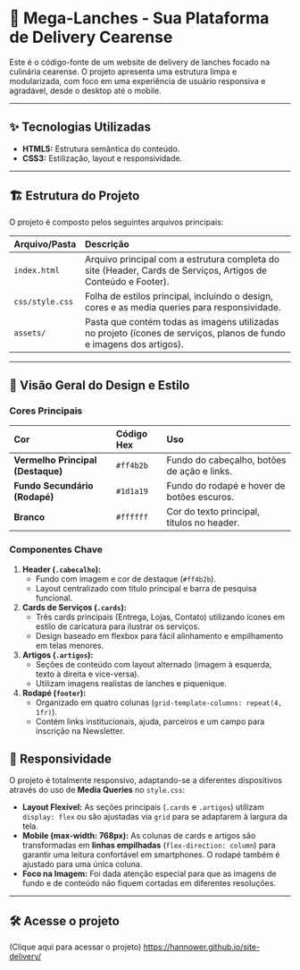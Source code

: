 # 🍔 Mega-Lanches - Sua Plataforma de Delivery Cearense

Este é o código-fonte de um website de delivery de lanches focado na culinária cearense. O projeto apresenta uma estrutura limpa e modularizada, com foco em uma experiência de usuário responsiva e agradável, desde o desktop até o mobile.

---

## ✨ Tecnologias Utilizadas

* **HTML5:** Estrutura semântica do conteúdo.
* **CSS3:** Estilização, layout e responsividade.

---

## 🏗️ Estrutura do Projeto

O projeto é composto pelos seguintes arquivos principais:

| Arquivo/Pasta | Descrição |
| :--- | :--- |
| `index.html` | Arquivo principal com a estrutura completa do site (Header, Cards de Serviços, Artigos de Conteúdo e Footer). |
| `css/style.css` | Folha de estilos principal, incluindo o design, cores e as media queries para responsividade. |
| `assets/` | Pasta que contém todas as imagens utilizadas no projeto (ícones de serviços, planos de fundo e imagens dos artigos). |

---

## 🎨 Visão Geral do Design e Estilo

### Cores Principais

| Cor | Código Hex | Uso |
| :--- | :--- | :--- |
| **Vermelho Principal (Destaque)** | `#ff4b2b` | Fundo do cabeçalho, botões de ação e links. |
| **Fundo Secundário (Rodapé)** | `#1d1a19` | Fundo do rodapé e hover de botões escuros. |
| **Branco** | `#ffffff` | Cor do texto principal, títulos no header. |

### Componentes Chave

1.  **Header (`.cabecalho`):**
    * Fundo com imagem e cor de destaque (`#ff4b2b`).
    * Layout centralizado com título principal e barra de pesquisa funcional.
2.  **Cards de Serviços (`.cards`):**
    * Três cards principais (Entrega, Lojas, Contato) utilizando ícones em estilo de caricatura para ilustrar os serviços.
    * Design baseado em flexbox para fácil alinhamento e empilhamento em telas menores.
3.  **Artigos (`.artigos`):**
    * Seções de conteúdo com layout alternado (imagem à esquerda, texto à direita e vice-versa).
    * Utilizam imagens realistas de lanches e piquenique.
4.  **Rodapé (`footer`):**
    * Organizado em quatro colunas (`grid-template-columns: repeat(4, 1fr)`).
    * Contém links institucionais, ajuda, parceiros e um campo para inscrição na Newsletter.

## 📱 Responsividade

O projeto é totalmente responsivo, adaptando-se a diferentes dispositivos através do uso de **Media Queries** no `style.css`:

* **Layout Flexível:** As seções principais (`.cards` e `.artigos`) utilizam `display: flex` ou são ajustadas via `grid` para se adaptarem à largura da tela.
* **Mobile (max-width: 768px):** As colunas de cards e artigos são transformadas em **linhas empilhadas** (`flex-direction: column`) para garantir uma leitura confortável em smartphones. O rodapé também é ajustado para uma única coluna.
* **Foco na Imagem:** Foi dada atenção especial para que as imagens de fundo e de conteúdo não fiquem cortadas em diferentes resoluções.

---

## 🛠️ Acesse o projeto  


(Clique aqui para acessar o projeto) https://hannower.github.io/site-delivery/